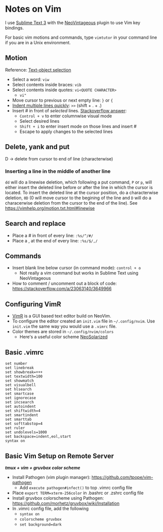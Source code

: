 # Notes on Vim

I use [Sublime Text 3](https://www.sublimetext.com) with the [NeoVintageous](https://github.com/NeoVintageous/NeoVintageous) plugin to use Vim key bindings.

For basic vim motions and commands, type `vimtutor` in your command line if you are in a Unix environment.

## Motion
Reference: [Text-object selection](http://vimdoc.sourceforge.net/htmldoc/motion.html#object-select)
* Select a word: `viw`
* Select contents inside braces: `vib`
* Select contents inside quotes: `vi<QUOTE CHARACTER>`
    * `vi"`
* Move cursor to previous or next empty line: `}` or `{`
* [Indent multiple lines quickly](https://stackoverflow.com/questions/235839/indent-multiple-lines-quickly-in-vi): `>>` (shift + . + .)
* Insert # in front of _selected_ lines. [Stackoverflow answer](https://stackoverflow.com/a/253391):
	* `Control + v` to enter columnwise visual mode
	* Select desired lines
	* `Shift + i` to enter insert mode on those lines and insert #
	* Escape to apply changes to the selected lines

## Delete, yank and put
D -> delete from cursor to end of line (characterwise)

### Inserting a line in the middle of another line
`dd` will do a linewise deletion, which following a put command, `P` or `p`, will either insert the deleted line before or after the line in which the cursor is located. To insert the deleted line at the cursor position, do a characterwise deletion, `0D` (0 will move cursor to the begining of the line and `D` will do a characerwise deletion from the cursor to the end of the line). See https://vimhelp.org/motion.txt.html#linewise

## Search and replace
* Place a # in front of every line: `:%s/^/#/`
* Place a , at the end of every line: `:%s/$/,/`

## Commands
* Insert blank line below cursor (in command mode): `control + o`
    * Not really a vim command but works in Sublime Text using NeoVintageous
* How to comment / uncomment out a block of code: https://stackoverflow.com/a/23063140/3649966

## Configuring VimR
* [VimR](http://vimr.org) is a GUI based text editor build on NeoVim.
* To configure the editor created an `init.vim` file in `~/.config/nvim`. Use `init.vim` the same way you would use a `.vimrc` file.
* Color themes are stored in `~/.config/nvim/colors`
	* Here's a useful color scheme [NeoSolarized](https://github.com/icymind/NeoSolarized)

## Basic .vimrc
```
set number
set linebreak
set showbreak=+++
set textwidth=100
set showmatch
set visualbell
set hlsearch
set smartcase
set ignorecase
set incsearch
set autoindent
set shiftwidth=4
set smartindent
set smarttab
set softtabstop=4
set ruler
set undolevels=1000
set backspace=indent,eol,start
syntax on
```

## Basic Vim Setup on Remote Server

___tmux + vim + gruvbox color scheme___
* Install Pathogen (vim plugin manager): https://github.com/tpope/vim-pathogen
    * Add `execute pathogen#infect()` to top .vimrc config file
* Place `export TERM=xterm-256color` in .bashrc or .zshrc config file
* Install gruvbox colorscheme using Pathogen: https://github.com/morhetz/gruvbox/wiki/Installation
* In .vimrc config file, add the following
    * `syntax on`
    * `colorscheme gruvbox`
    * `set background=dark`
